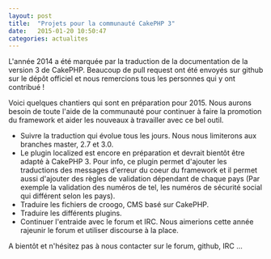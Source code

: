 ```yaml
---
layout: post
title:  "Projets pour la communauté CakePHP 3"
date:   2015-01-20 10:50:47
categories: actualites
---
```


L'année 2014 a été marquée par la traduction de la documentation de la
version 3 de CakePHP. Beaucoup de pull request ont été envoyés sur github
sur le dépôt officiel et nous remercions tous les personnes qui y ont
contribué !

Voici quelques chantiers qui sont en préparation pour 2015. Nous aurons besoin
de toute l'aide de la communauté pour continuer à faire la promotion du
framework et aider les nouveaux à travailler avec ce bel outil.

- Suivre la traduction qui évolue tous les jours. Nous nous limiterons aux
  branches master, 2.7 et 3.0.
- Le plugin localized est encore en préparation et devrait bientôt être adapté
  à CakePHP 3. Pour info, ce plugin permet d'ajouter les traductions des
  messages d'erreur du coeur du framework et il permet aussi d'ajouter des
  règles de validation dépendant de chaque pays (Par exemple la validation des
  numéros de tel, les numéros de sécurité social qui différent selon les pays).
- Traduire les fichiers de croogo, CMS basé sur CakePHP.
- Traduire les différents plugins.
- Continuer l'entraide avec le forum et IRC. Nous aimerions cette année
  rajeunir le forum et utiliser discourse à la place.

A bientôt et n'hésitez pas à nous contacter sur le forum, github, IRC ...
